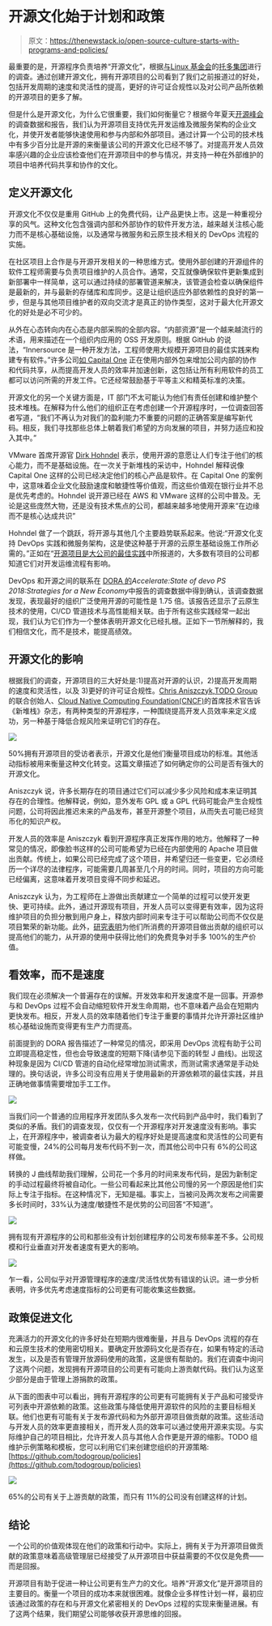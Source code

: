 # 开源文化始于计划和政策

> 原文：<https://thenewstack.io/open-source-culture-starts-with-programs-and-policies/>

最重要的是，开源程序负责培养“开源文化”，根据[与](https://thenewstack.io/survey-open-source-programs-are-a-best-practice-among-large-companies/)[Linux 基金会](https://www.linuxfoundation.org/)的[托多集团](https://todogroup.org/)进行的调查。通过创建开源文化，拥有开源项目的公司看到了我们之前报道过的好处，包括开发周期的速度和灵活性的提高，更好的许可证合规性以及对公司产品所依赖的开源项目的更多了解。

但是什么是开源文化，为什么它很重要，我们如何衡量它？根据今年夏天[开源峰会](https://events.linuxfoundation.org/events/open-source-summit-north-america-2018/)的调查数据和报告，我们认为开源项目支持优先开发运维及微服务架构的企业文化，并使开发者能够快速使用和参与内部和外部项目。通过计算一个公司的技术栈中有多少百分比是开源的来衡量该公司的开源文化已经不够了。对提高开发人员效率感兴趣的企业应该检查他们在开源项目中的参与情况，并支持一种在外部维护的项目中培养代码共享和协作的文化。

## 定义开源文化

开源文化不仅仅是重用 GitHub 上的免费代码，让产品更快上市。这是一种重视分享的风气。这种文化包含强调内部和外部协作的软件开发方法，越来越关注核心能力而不是核心基础设施，以及通常与微服务和云原生技术相关的 DevOps 流程的实施。

在社区项目上合作是与开源开发相关的一种思维方式。使用外部创建的开源组件的软件工程师需要与负责项目维护的人员合作。通常，交互就像确保软件更新集成到新部署中一样简单，这可以通过持续的部署管道来解决，该管道会检查以确保组件是最新的，并与最新的存储库和库同步。这是让组织适应外部依赖性的良好的第一步，但是与其他项目维护者的双向交流才是真正的协作类型，这对于最大化开源文化的好处是必不可少的。

从外在心态转向内在心态是内部采购的全部内容。“内部资源”是一个越来越流行的术语，用来描述在一个组织内应用的 OSS 开发原则。根据 GitHub 的说法，“Innersource 是一种开发方法，工程师使用大规模开源项目的最佳实践来构建专有软件。”许多公司[如 Capital One](https://thenewstack.io/adopting-inner-source-culture-within-organizations/) 正在使用内部外包来增加公司内部的协作和代码共享，从而提高开发人员的效率并加速创新，这包括让所有利用软件的员工都可以访问所需的开发工件。它还经常鼓励基于平等主义和精英标准的决策。

开源文化的另一个关键方面是，IT 部门不太可能认为他们有责任创建和维护整个技术堆栈。在解释为什么他们的组织正在考虑创建一个开源程序时，一位调查回答者写道，“我们不再认为对我们的盈利能力不重要的问题的正确答案是编写新代码。相反，我们寻找那些总体上朝着我们希望的方向发展的项目，并努力适应和投入其中。”

VMware 首席开源官 [Dirk Hohndel](https://www.linkedin.com/in/dirkhohndel/) 表示，使用开源的意愿让人们专注于他们的核心能力，而不是基础设施。在一次关于新堆栈的采访中，Hohndel 解释说像 Capital One 这样的公司已经决定他们的核心产品是软件。在 Capital One 的案例中，这意味着企业文化鼓励速度和敏捷性等价值观，而这些价值观在银行业并不总是优先考虑的。Hohndel 说开源已经在 AWS 和 VMware 这样的公司中普及。无论是这些庞然大物，还是没有技术焦点的公司，都越来越多地使用开源来“在边缘而不是核心达成共识”

Hohndel 做了一个跳跃，将开源与其他几个主要趋势联系起来。他说:“开源文化支持 DevOps 实践和微服务架构，这是使这种基于开源的云原生基础设施工作所必需的。”正如在“[开源项目是大公司的最佳实践](https://thenewstack.io/survey-open-source-programs-are-a-best-practice-among-large-companies/)中所报道的，大多数有项目的公司都知道它们对开发运维流程有影响。

DevOps 和开源之间的联系在 [DORA 的](https://devops-research.com/)*Accelerate:State of devo PS 2018:Strategies for a New Economy*中报告的调查数据中得到确认，该调查数据发现，表现最好的组织广泛使用开源的可能性是 1.75 倍。该报告还显示了云原生技术的使用，CI/CD 管道技术与高性能相关联。由于所有这些实践经常一起出现，我们认为它们作为一个整体表明开源文化已经扎根。正如下一节所解释的，我们相信文化，而不是技术，能提高绩效。

## 开源文化的影响

根据我们的调查，开源项目的三大好处是:1)提高对开源的认识，2)提高开发周期的速度和灵活性，以及 3)更好的许可证合规性。[Chris Aniszczyk](https://twitter.com/cra),[TODO Group](https://todogroup.org/)的联合创始人、[Cloud Native Computing Foundation(CNCF)](https://www.cncf.io/)的首席技术官告诉《新堆栈》杂志，有两种类型的开源程序，一种围绕提高开发人员效率来定义成功，另一种基于降低合规风险来证明它们的存在。

![](img/f263c934e686939b6ce39aafd13fbc54.png)

50%拥有开源项目的受访者表示，开源文化是他们衡量项目成功的标准。其他活动指标被用来衡量这种文化转变。这篇文章描述了如何确定你的公司是否有强大的开源文化。

Aniszczyk 说，许多长期存在的项目通过它们可以减少多少风险和成本来证明其存在的合理性。他解释说，例如，意外发布 GPL 或 a GPL 代码可能会产生合规性问题，公司将因此推迟未来的产品发布，甚至开源整个项目，从而失去可能已经货币化的知识产权。

开发人员的效率是 Aniszczyk 看到开源程序真正发挥作用的地方。他解释了一种常见的情况，即像脸书这样的公司可能希望为已经在内部使用的 Apache 项目做出贡献。传统上，如果公司已经完成了这个项目，并希望归还一些变更，它必须经历一个详尽的法律程序，可能需要几周甚至几个月的时间。同时，项目的方向可能已经偏离，这意味着开发项目变得不同步和延迟。

Aniszczyk 认为，为工程师在上游做出贡献建立一个简单的过程可以使开发更快、更可持续。此外，通过开源现有项目，开发人员可以变得更有效率，因为这将维护项目的负担分散到用户身上，释放内部时间来专注于可以帮助公司而不仅仅是项目繁荣的新功能。此外，[研究表明](https://papers.ssrn.com/sol3/papers.cfm?abstract_id=3091831)为他们所消费的开源项目做出贡献的组织可以提高他们的能力，从开源的使用中获得比他们的免费竞争对手多 100%的生产价值。

## 看效率，而不是速度

我们现在必须解决一个普遍存在的误解。开发效率和开发速度不是一回事。开源参与和 DevOps 过程不会自动缩短软件开发生命周期，也不意味着产品会在短期内更快发布。相反，开发人员的效率随着他们专注于重要的事情并允许开源社区维护核心基础设施而变得更有生产力而提高。

前面提到的 DORA 报告描述了一种常见的情况，即采用 DevOps 流程有助于公司立即提高稳定性，但也会导致速度的短期下降(请参见下面的转型 J 曲线)。出现这种现象是因为 CI/CD 管道的自动化经常增加测试需求，而测试需求通常是手动处理的。换句话说，许多公司没有应用关于使用最新的开源依赖项的最佳实践，并且正确地做事情需要增加手工工作。

![](img/8b2b33566557d2a2b1a70cb45c4c782f.png)

当我们问一个普通的应用程序开发团队多久发布一次代码到产品中时，我们看到了类似的矛盾。我们的调查发现，仅仅有一个开源程序对开发速度没有影响。事实上，在开源程序中，被调查者认为最大的程序好处是提高速度和灵活性的公司更有可能变慢，24%的公司每月发布代码不到一次，而其他公司中只有 6%的公司这样做。

转换的 J 曲线帮助我们理解，公司花一个多月的时间来发布代码，是因为新制定的手动过程最终将被自动化。一些公司看起来比其他公司慢的另一个原因是他们实际上专注于指标。在这种情况下，无知是福。事实上，当被问及两次发布之间需要多长时间时，33%认为速度/敏捷性不是优势的公司回答“不知道”。

![](img/30cf05b1a40fb9b1d1989fbe01631674.png)

拥有现有开源程序的公司和那些没有计划创建程序的公司发布频率差不多。公司规模和行业垂直对开发者速度有更大的影响。

![](img/7566fa0e32675e9f0dda14927ca11096.png)

乍一看，公司似乎对开源管理程序的速度/灵活性优势有错误的认识。进一步分析表明，许多优先考虑速度指标的公司更有可能收集这些数据。

## 政策促进文化

充满活力的开源文化的许多好处在短期内很难衡量，并且与 DevOps 流程的存在和云原生技术的使用密切相关。要确定开放源码文化是否存在，如果有特定的活动发生，以及是否有管理开放源码使用的政策，这是很有帮助的。我们在调查中询问了这两个问题，发现拥有开源项目的公司更有可能向上游贡献代码。我们认为这至少部分是由于管理上游捐款的政策。

从下面的图表中可以看出，拥有开源程序的公司更有可能拥有关于产品和可接受许可列表中开源依赖的政策。这些政策与降低使用开源软件的风险的主要目标相关联。他们也更有可能有关于发布源代码和为外部开源项目做贡献的政策。这些活动与开发人员的效率更直接相关，而开发人员的效率可以通过使用开源来实现。与实际维护自己的项目相比，允许开发人员与其他人合作更是开源的缩影。TODO 组维护示例策略和模板，您可以利用它们来创建您组织的开源策略:[https://github.com/todogroup/policies](https://github.com/todogroup/policies)

![](img/05b54bd156202c7c4aad61a31d3c8971.png)

65%的公司有关于上游贡献的政策，而只有 11%的公司没有创建这样的计划。

## 结论

一个公司的价值观体现在他们的政策和行动中。实际上，拥有关于为开源项目做贡献的政策意味着高级管理层已经接受了从开源项目中获益需要的不仅仅是免费——而是回报。

开源项目有助于促进一种让公司更有生产力的文化。培养“开源文化”是开源项目的主要目的。衡量一个项目的成功本来就很困难。就像企业多样性计划一样，最初应该通过政策的存在和与开源文化紧密相关的 DevOps 过程的实现来衡量进展。有了这两个结果，我们期望公司能够收获开源思维的回报。

<svg xmlns:xlink="http://www.w3.org/1999/xlink" viewBox="0 0 68 31" version="1.1"><title>Group</title> <desc>Created with Sketch.</desc></svg>